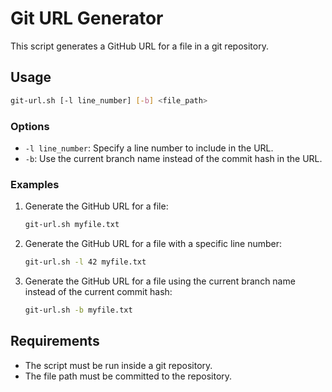 # Git URL Generator

This script generates a GitHub URL for a file in a git repository. 

## Usage
```bash
git-url.sh [-l line_number] [-b] <file_path>
```

### Options
- `-l line_number`: Specify a line number to include in the URL.
- `-b`: Use the current branch name instead of the commit hash in the URL.

### Examples
1. Generate the GitHub URL for a file:
   ```bash
   git-url.sh myfile.txt
   ```

2. Generate the GitHub URL for a file with a specific line number:
   ```bash
   git-url.sh -l 42 myfile.txt
   ```

3. Generate the GitHub URL for a file using the current branch name instead of the current commit hash:
   ```bash
   git-url.sh -b myfile.txt
   ```

## Requirements
- The script must be run inside a git repository.
- The file path must be committed to the repository.
